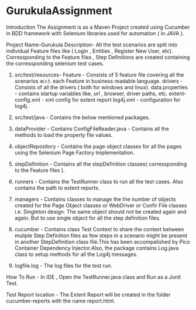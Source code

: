 # GurukulaAssignment

Introduction
The Assignment is as a Maven Project created using Cucumber in BDD framework with Selenium libraries used for automation ( in JAVA ).

Project Name-Gurukula
Description- All the test scenarios are split into individual Feature files like ( Login , Entities , Register New User, etc).
Corressponding to the Feature files , Step Definitions are created containing the corressponding selenium test cases.

1. src/test/resources-
Feature - Consists of 5 feature file covering all the scenarios w.r.t. each Feature
in business readable language.
drivers - Consists of all the drivers ( both for windows and linux).
data.properties - contains startup variables like, url , browser, driver paths, etc.
extent-config.xml - xml config for extent report
log4j.xml - configuration for log4j.

2. src/test/java - Contains the below mentioned packages.
1. dataProvider - Contains ConfigFileReader.java - Contains all the methods to load the property file values.
2. objectRepository - Contains the page object classes for all the pages using the Selenium Page Factory Implementation.
3. stepDefinition - Contains all the stepDefinition classes( corressponding to the Feature files ).
4. runners - Contains the TestRunner class to run all the test cases. Also contains the path to extent reports.
5. managers - Contains classes to manage the the number of objects created for the Page Object classes or WebDriver or Confir File classes i.e. Singleton design. The same object should not be created again and again. But to use single object for all the step definition files.
6. cucumber - Contains class Test Context to share the context between muliple Step Definition files as few steps in a scenario might be present in another StepDefinition class file.This has been accompalished by Pico Container Dependency Injector.Also, the package contains Log.java class to setup methods for all the Log4j messages.

3. logfile.log - The log files for the test run.

How To Run - 
In IDE , Open the TestRunner.java class and Run as a Junit Test.

Test Report location - The Extent Report will be created in the folder cucumber-reports with the name report.html.


